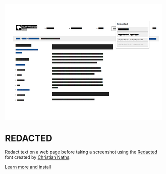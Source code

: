 ![Redacted text on ](https://raw.githubusercontent.com/fourtonfish/redacted/master/images/preview-920x680.png)

# REDACTED

Redact text on a web page before taking a screenshot using the [Redacted](https://github.com/christiannaths/Redacted-Font) font created by [Christian Naths](https://christiannaths.com/).

[Learn more and install](https://fourtonfish.com/project/redacted/)
